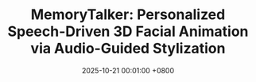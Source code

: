---
title:          "MemoryTalker: Personalized Speech-Driven 3D Facial Animation via Audio-Guided Stylization"
date:           2025-10-21 00:01:00 +0800
selected:       true
pub:            "International Conference on Computer Vision (ICCV)"
# pub_last:       ' <span class="badge badge-pill badge-publication badge-success">Presentation</span>'
pub_date:       "2025"

# abstract: >-
#   This study explores the potential of multimodal large language models in scene text segmentation by leveraging semantic-enhanced features. It demonstrates the synergy between textual and visual modalities to improve segmentation tasks.
cover:          /assets/images/covers/iccv25.png
authors:
  - <u>Hyung Kyu Kim</u>
  - Sangmin Lee
  - Hak Gu Kim
links:
  # Paper: "https://ieeexplore.ieee.org/abstract/document/10769199"
  Project Page: "https://cau-irislab.github.io/ICCV25-MemoryTalker/"
  Code: "https://github.com/kimhyungkyu-1208/MemoryTalker"
---
